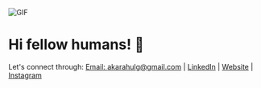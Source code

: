 ![GIF](https://user-images.githubusercontent.com/74038190/225813708-98b745f2-7d22-48cf-9150-083f1b00d6c9.gif)

# Hi fellow humans! 👋

Let's connect through:
[Email: akarahulg@gmail.com](mailto:akarahulg@gmail.com) | [LinkedIn](https://www.linkedin.com/in/akarahulg) | [Website](https://akarahulg.github.io) | [Instagram](https://www.instagram.com/akarahulg/)



